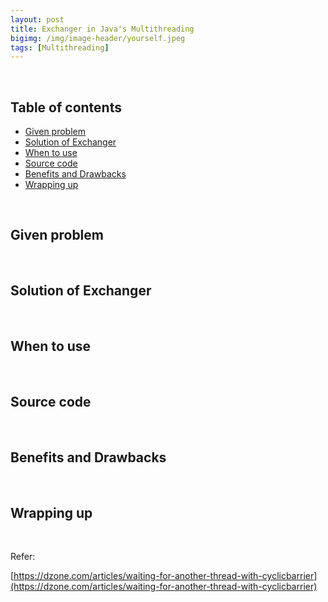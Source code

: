 ```yaml
---
layout: post
title: Exchanger in Java's Multithreading
bigimg: /img/image-header/yourself.jpeg
tags: [Multithreading]
---
```





<br>

## Table of contents
- [Given problem](#given-problem)
- [Solution of Exchanger](#solution-of-phaser)
- [When to use](#when-to-use)
- [Source code](#source-code)
- [Benefits and Drawbacks](#benefits-and-drawbacks)
- [Wrapping up](#wrapping-up)


<br>

## Given problem





<br>

## Solution of Exchanger






<br>

## When to use




<br>

## Source code




<br>

## Benefits and Drawbacks




<br>

## Wrapping up




<br>

Refer:

[https://dzone.com/articles/waiting-for-another-thread-with-cyclicbarrier](https://dzone.com/articles/waiting-for-another-thread-with-cyclicbarrier)